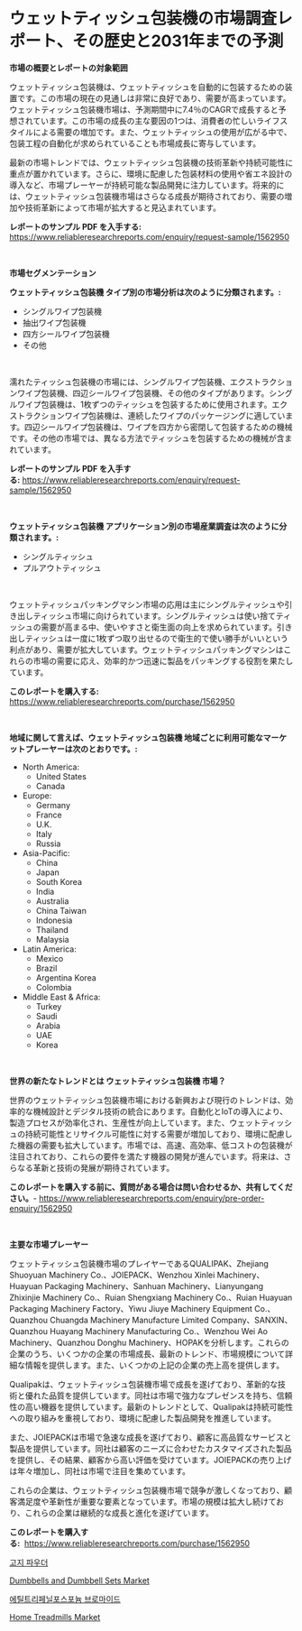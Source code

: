 <p><h1>ウェットティッシュ包装機の市場調査レポート、その歴史と2031年までの予測</h1></p><p><strong>市場の概要とレポートの対象範囲</strong></p>
<p><p>ウェットティッシュ包装機は、ウェットティッシュを自動的に包装するための装置です。この市場の現在の見通しは非常に良好であり、需要が高まっています。ウェットティッシュ包装機市場は、予測期間中に7.4％のCAGRで成長すると予想されています。この市場の成長の主な要因の1つは、消費者の忙しいライフスタイルによる需要の増加です。また、ウェットティッシュの使用が広がる中で、包装工程の自動化が求められていることも市場成長に寄与しています。</p><p>最新の市場トレンドでは、ウェットティッシュ包装機の技術革新や持続可能性に重点が置かれています。さらに、環境に配慮した包装材料の使用や省エネ設計の導入など、市場プレーヤーが持続可能な製品開発に注力しています。将来的には、ウェットティッシュ包装機市場はさらなる成長が期待されており、需要の増加や技術革新によって市場が拡大すると見込まれています。</p></p>
<p><strong>レポートのサンプル PDF を入手する:</strong> <a href="https://www.reliableresearchreports.com/enquiry/request-sample/1562950">https://www.reliableresearchreports.com/enquiry/request-sample/1562950</a></p>
<p>&nbsp;</p>
<p><strong>市場セグメンテーション</strong></p>
<p><strong>ウェットティッシュ包装機 タイプ別の市場分析は次のように分類されます。:</strong></p>
<p><ul><li>シングルワイプ包装機</li><li>抽出ワイプ包装機</li><li>四方シールワイプ包装機</li><li>その他</li></ul></p>
<p>&nbsp;</p>
<p><p>濡れたティッシュ包装機の市場には、シングルワイプ包装機、エクストラクションワイプ包装機、四辺シールワイプ包装機、その他のタイプがあります。シングルワイプ包装機は、1枚ずつのティッシュを包装するために使用されます。エクストラクションワイプ包装機は、連続したワイプのパッケージングに適しています。四辺シールワイプ包装機は、ワイプを四方から密閉して包装するための機械です。その他の市場では、異なる方法でティッシュを包装するための機械が含まれています。</p></p>
<p><strong>レポートのサンプル PDF を入手する:</strong>&nbsp;<a href="https://www.reliableresearchreports.com/enquiry/request-sample/1562950">https://www.reliableresearchreports.com/enquiry/request-sample/1562950</a></p>
<p>&nbsp;</p>
<p><strong> ウェットティッシュ包装機 アプリケーション別の市場産業調査は次のように分類されます。:</strong></p>
<p><ul><li>シングルティッシュ</li><li>プルアウトティッシュ</li></ul></p>
<p>&nbsp;</p>
<p><p>ウェットティッシュパッキングマシン市場の応用は主にシングルティッシュや引き出しティッシュ市場に向けられています。シングルティッシュは使い捨てティッシュの需要が高まる中、使いやすさと衛生面の向上を求められています。引き出しティッシュは一度に1枚ずつ取り出せるので衛生的で使い勝手がいいという利点があり、需要が拡大しています。ウェットティッシュパッキングマシンはこれらの市場の需要に応え、効率的かつ迅速に製品をパッキングする役割を果たしています。</p></p>
<p><strong>このレポートを購入する:</strong>&nbsp; <a href="https://www.reliableresearchreports.com/purchase/1562950">https://www.reliableresearchreports.com/purchase/1562950</a></p>
<p>&nbsp;</p>
<p><strong>地域に関して言えば、ウェットティッシュ包装機 地域ごとに利用可能なマーケットプレーヤーは次のとおりです。:</strong></p>
<p><ul>
    <li>
        North America:
        <ul>
            <li>United States</li>
            <li>Canada</li>
        </ul>
    </li>
    <li>
        Europe:
        <ul>
            <li>Germany</li>
            <li>France</li>
            <li>U.K.</li>
            <li>Italy</li>
            <li>Russia</li>
        </ul>
    </li>
    <li>
        Asia-Pacific:
        <ul>
            <li>China</li>
            <li>Japan</li>
            <li>South Korea</li>
            <li>India</li>
            <li>Australia</li>
            <li>China Taiwan</li>
            <li>Indonesia</li>
            <li>Thailand</li>
            <li>Malaysia</li>
        </ul>
    </li>
    <li>
        Latin America:
        <ul>
            <li>Mexico</li>
            <li>Brazil</li>
            <li>Argentina Korea</li>
            <li>Colombia</li>
        </ul>
    </li>
    <li>
        Middle East & Africa:
        <ul>
            <li>Turkey</li>
            <li>Saudi</li>
            <li>Arabia</li>
            <li>UAE</li>
            <li>Korea</li>
        </ul>
    </li>
    </ul></p>
<p>&nbsp;</p>
<p><strong>世界の新たなトレンドとは ウェットティッシュ包装機 市場？</strong></p>
<p><p>世界のウェットティッシュ包装機市場における新興および現行のトレンドは、効率的な機械設計とデジタル技術の統合にあります。自動化とIoTの導入により、製造プロセスが効率化され、生産性が向上しています。また、ウェットティッシュの持続可能性とリサイクル可能性に対する需要が増加しており、環境に配慮した機器の需要も拡大しています。市場では、高速、高効率、低コストの包装機が注目されており、これらの要件を満たす機器の開発が進んでいます。将来は、さらなる革新と技術の発展が期待されています。</p></p>
<p><strong>このレポートを購入する前に、質問がある場合は問い合わせるか、共有してください。</strong>- <a href="https://www.reliableresearchreports.com/enquiry/pre-order-enquiry/1562950">https://www.reliableresearchreports.com/enquiry/pre-order-enquiry/1562950</a></p>
<p>&nbsp;</p>
<p><strong>主要な市場プレーヤー</strong></p>
<p><p>ウェットティッシュ包装機市場のプレイヤーであるQUALIPAK、Zhejiang Shuoyuan Machinery Co.、JOIEPACK、Wenzhou Xinlei Machinery、Huayuan Packaging Machinery、Sanhuan Machinery、Lianyungang Zhixinjie Machinery Co.、Ruian Shengxiang Machinery Co.、Ruian Huayuan Packaging Machinery Factory、Yiwu Jiuye Machinery Equipment Co.、Quanzhou Chuangda Machinery Manufacture Limited Company、SANXIN、Quanzhou Huayang Machinery Manufacturing Co.、Wenzhou Wei Ao Machinery、Quanzhou Donghu Machinery、HOPAKを分析します。これらの企業のうち、いくつかの企業の市場成長、最新のトレンド、市場規模について詳細な情報を提供します。また、いくつかの上記の企業の売上高を提供します。</p><p>Qualipakは、ウェットティッシュ包装機市場で成長を遂げており、革新的な技術と優れた品質を提供しています。同社は市場で強力なプレゼンスを持ち、信頼性の高い機器を提供しています。最新のトレンドとして、Qualipakは持続可能性への取り組みを重視しており、環境に配慮した製品開発を推進しています。</p><p>また、JOIEPACKは市場で急速な成長を遂げており、顧客に高品質なサービスと製品を提供しています。同社は顧客のニーズに合わせたカスタマイズされた製品を提供し、その結果、顧客から高い評価を受けています。JOIEPACKの売り上げは年々増加し、同社は市場で注目を集めています。</p><p>これらの企業は、ウェットティッシュ包装機市場で競争が激しくなっており、顧客満足度や革新性が重要な要素となっています。市場の規模は拡大し続けており、これらの企業は継続的な成長と進化を遂げています。</p></p>
<p><strong>このレポートを購入する:</strong>&nbsp;&nbsp;<a href="https://www.reliableresearchreports.com/purchase/1562950">https://www.reliableresearchreports.com/purchase/1562950</a></p>
<p><p><a href="https://medium.com/@simeonbode1/%EA%B3%A0%EC%A7%80-%EA%B0%80%EB%A3%A8-%EC%8B%9C%EC%9E%A5-%EA%B7%9C%EB%AA%A8-cagr-%ED%8A%B8%EB%A0%8C%EB%93%9C-2024-2030-998df1c8e3d4">고지 파우더</a></p><p><a href="https://github.com/jsmusil/Market-Research-Report-List-2/blob/main/dumbbells-and-dumbbell-sets-market.md">Dumbbells and Dumbbell Sets Market</a></p><p><a href="https://medium.com/@joeyjohns20/%EC%97%90%ED%8B%B8%ED%8A%B8%EB%A6%AC%ED%8E%98%EB%8B%90%ED%8F%AC%EC%8A%A4%ED%8F%AC%EB%8A%84-%EB%B8%8C%EB%A1%9C%EB%A7%88%EC%9D%B4%EB%93%9C-%EC%8B%9C%EC%9E%A5%EC%9D%80-%EC%8B%9C%EC%9E%A5-%EC%A0%90%EC%9C%A0%EC%9C%A8-%EC%8B%9C%EC%9E%A5-%EB%8F%99%ED%96%A5-%EB%B0%8F-%EC%8B%9C%EC%9E%A5-%EC%84%B1%EC%9E%A5%EC%97%90-%EB%8C%80%ED%95%9C-%EC%A0%95%EB%B3%B4%EB%A5%BC-%EC%A0%9C%EA%B3%B5%ED%95%A9%EB%8B%88%EB%8B%A4-7a4e82fc21bf">에틸트리페닐포스포늄 브로마이드</a></p><p><a href="https://github.com/bmorecock/Market-Research-Report-List-2/blob/main/home-treadmills-market.md">Home Treadmills Market</a></p></p>